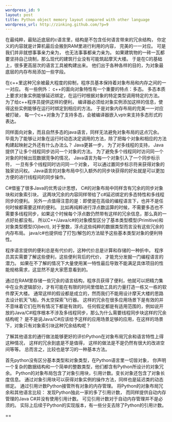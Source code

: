 ```yaml
--- 
wordpress_id: 9 
layout: post
title: Python object memory layout compared with other language
wordpress_url: http://zinking.github.com/?p=9   
---
```

在最纯粹，最贴近底层的c语言里，结构是不包含任何语言带来的冗余结构， 你定义的内容就是计算机最后会搬到RAM里进行利用的内容， 完美的一一对应。 可是我们并非就想事事亲力亲为， 也无法事事都亲力亲为。 如果建筑物的一砖一瓦都要坚持自己烧制，那么现代的建筑行业没有可能筑起摩天大楼。 于是在C的基础上，很多更高层次的语言工具被构建出来。 他们出于各种各样的目的，为对象最底层的内存布局添加一些字段。

在c++里这种冗余被最大程度的抑制，程序员基本保持着对象布局和内存之间的一一对应。 有一些例外： c++的面向对象特性有一个重要的特点：多态。 多态本质上要求对象实例能够延迟绑定，在运行时根据对象的特定类型调用特定的方法。 为了给c++程序员提供这样的便利， 编译器必须给对象实例添加这样的信息，使得这些实例能够在运行时绑定到相应的方法。 于是对象内存布局的完美一一对应被打破， 每一个c++对象为了支持多态，会被编译器嵌入vptr来支持多态形式的表达。

同样面向对象，而且自然多态的java语言，同样无法避免对象布局的这点冗余。 毕竟为了能够让对象在运行时动态决定调用的方法，除了把每个对象和相应的方法构建起映射之外还有什么办法么？ Java更甚一步， 为了对多线程的支持， Java提供了让多个线程同步访问一个对象的方法。 为了避免多个线程同时访问同一个对象的时候出现数据竞争的情况， Java语言为每一个对象引入了一个同步标示符， 一旦有多个线程同时访问同一个对象， 可以通过置同步标示符来获得对象的独家访问权。 Java语言的对象布局中引入额外的同步块获得的好处就是可以更加方便的进行线程间的同步操作。

C#借鉴了很多Java的优秀设计思想， C#的对象布局中同样含有冗余的同步对象块和对象索引块， 这两块冗余的内容同样带给了c#延迟绑定的多态特性和多线程同步的便利。 另外一点值得注意的是：即使是在高级的编程语言下，也并不是任何时候都需要这样的便利。 比如再纯粹进行浮点数运算的时候，不需要多态也不需要多线程同步，如果这个时候每个浮点数仍然带有这样的冗余信息，那么真的一点好处都没有。 所以C++/Java/c#的对象模型区分了基本类型模型(Primitive)和对象类型模型(Ojbect), 对于整数，浮点这些纯粹的数据类型而言没有这些冗余的内存布局。 java/c#也提供给了打包/解包的方法赋予这些基本类型对象的便利特性。

程序语言提供的便利总是有代价的，这种代价总是计算和存储的一种折中。 程序员其实需要了解这些便利，这些便利背后的代价， 才能充分发掘一门编程语言的潜力。 如果在不了解的情况下大量使用某一特性最后导致不能满足具体项目的性能规格需求，这显然不是大家愿意看到的。

通过在RAM里存储一些冗余的语言结构，程序员获得了便利，他就可以把精力集中在业务逻辑部分，才有可能在有限的时间里借助工具的力量打造一栋又一栋的软件摩天大楼。 通常这样的假设都是成立的，然而我们不能用设计摩天大楼的思路去设计航天飞船，外太空探索飞行器。 这样的冗余在很多应用场景下是有效的并不意味着它们在所有情况下都是有效的。 任何假定都是有适用范围的，例如说开放的Java/C#程序根本不涉及多线程同步，那么为什么需要线程同步块这样的冗余结构呢？ 是不是说Java/C#应该给予这样的应用场景足够的应用，在这样的场景下，对象只有对象索引块这种冗余结构呢？

了解其他语言的通行做法能够更好的评价Python在对象布局冗余和语言特性上得这种情况， 这样的冗余到底是不是值得， 这样的做法是不是仍然有很大的改进空间等等。 总而言之，比较也是学习的一种基本方法。

首先python没有区分基本类型和对象类型，在Python语言里一切皆对象， 你声明一个复杂的数据结构和一个简单的整数类型，他们都含有Python所设计的对象冗余。 Python的对象布局包含了对象引用块，引用计数。变长对象还包含了对象长度信息。  通过对象引用块可以获得对象实例的操作方法，同样也是延迟类的动态绑定。 通过引用计数Python接管所有对象的内存管理。 将Python的对象布局冗余和其他语言比较： 发现Python独此一家的多了引用计数， 而同样提供自动内存管理的Java C#并没有使用引用计数。 可见引用计数对于自动内存管理并不是必须的。 实际上后续于Python的实现版本，有一些分支去除了Python的引用计数。

==

  [1]:http://www.chromium.org/developers/design-documents/dns-prefetching

